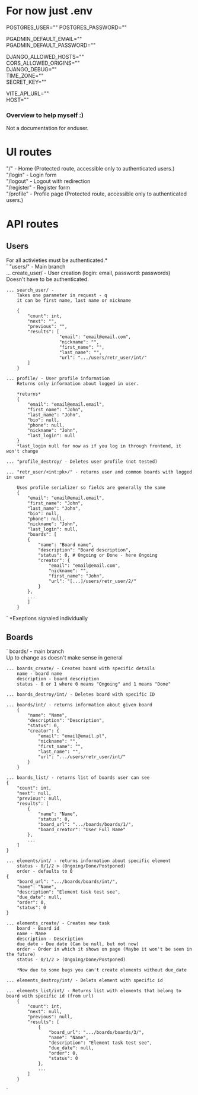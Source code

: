 # For now just .env
POSTGRES_USER=""
POSTGRES_PASSWORD=""

PGADMIN_DEFAULT_EMAIL=""  
PGADMIN_DEFAULT_PASSWORD=""

DJANGO_ALLOWED_HOSTS=""  
CORS_ALLOWED_ORIGINS=""  
DJANGO_DEBUG=""  
TIME_ZONE=""  
SECRET_KEY=""


VITE_API_URL=""  
HOST=""

### Overview to help myself :) 
Not a documentation for enduser.

# UI routes
"/" - Home (Protected route, accessible only to authenticated users.)  <br>
"/login" - Login form  <br>
"/logout" - Logout with redirection  <br>
"/register" - Register form  <br>
"/profile" - Profile page (Protected route, accessible only to authenticated users.) <br> 


# API routes
## Users
For all activieties must be authenticated.*  
`
"users/" - Main branch <br>
    ... create_user/ - User creation (login: email, password: passwords) <br>
        Doesn't have to be authenticated.  <br>

    ... search_user/ -  
        Takes one parameter in request - q  
        it can be first name, last name or nickname  

        {
            "count": int,
            "next": "",
            "previous": "",
            "results": [
                        "email": "email@email.com",
                        "nickname": "",
                        "first_name": "",
                        "last_name": "",
                        "url": ".../users/retr_user/int/"
            ]
        }

    ... profile/ - User profile information  
        Returns only information about logged in user.  

        *returns*
        {
            "email": "email@email.email",
            "first_name": "John",
            "last_name": "John",
            "bio": null,
            "phone": null,
            "nickname": "John",
            "last_login": null 
        }
        *last_login null for now as if you log in through frontend, it won't change  

    ... "profile_destroy/ - Deletes user profile (not tested)  

    ... "retr_user/<int:pk>/" - returns user and common boards with logged in user  

        Uses profile serializer so fields are generally the same
        {
            "email": "email@email.email",
            "first_name": "John",
            "last_name": "John",
            "bio": null,
            "phone": null,
            "nickname": "John",
            "last_login": null,
            "boards": [
            {
                "name": "Board name",
                "description": "Board description",
                "status": 0, # Ongoing or Done - here Ongoing
                "creator": {
                    "email": "email@email.com",
                    "nickname": "",
                    "first_name": "John",
                    "url": "[...]/users/retr_user/2/"
                }
            },
            ...
            ]
        }
`
*Exeptions signaled individually  

## Boards


`
boards/ - main branch  
Up to change as doesn't make sense in general

    ... boards_create/ - Creates board with specific details
        name - board name
        description - board description
        status - 0 or 1 where 0 means "Ongoing" and 1 means "Done"

    ... boards_destroy/int/ - Deletes board with specific ID

    ... boards/int/ - returns information about given board
        {
            "name": "Name",
            "description": "Description",
            "status": 0,
            "creator": {
                "email": "email@email.pl",
                "nickname": "",
                "first_name": "",
                "last_name": "",
                "url": ".../users/retr_user/int/"
            }
        }

    ... boards_list/ - returns list of boards user can see  
    {
        "count": int,
        "next": null,
        "previous": null,
        "results": [
            {
                "name": "Name",
                "status": 0,
                "board_url": ".../boards/boards/1/",
                "board_creator": "User Full Name"
            },
            ...
        ]
    }

    ... elements/int/ - returns information about specific element
        status - 0/1/2 > (Ongoing/Done/Postponed)
        order - defaults to 0
    {
        "board_url": ".../boards/boards/int/",
        "name": "Name",
        "description": "Element task test see",
        "due_date": null,
        "order": 0,
        "status": 0
    }

    ... elements_create/ - Creates new task
        board - Board id
        name - Name
        description - Description
        due_date - Due date (Can be null, but not now)
        order - Order in which it shows on page (Maybe it won't be seen in the future)
        status - 0/1/2 > (Ongoing/Done/Postponed)

        *Now due to some bugs you can't create elements without due_date  

    ... elements_destroy/int/ - Delets element with specific id

    ... elements_list/int/ - Returns list with elements that belong to board with specific id (from url)
        {
            "count": int,
            "next": null,
            "previous": null,
            "results": [
                {
                    "board_url": ".../boards/boards/3/",
                    "name": "Name",
                    "description": "Element task test see",
                    "due_date": null,
                    "order": 0,
                    "status": 0
                },
                ...
            ]
        }
`